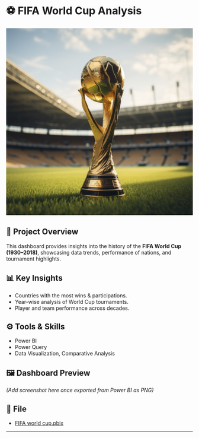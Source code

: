 # ⚽ FIFA World Cup Analysis 
![FIFA BANNER](https://github.com/YashaswiniBaglakadi/FIFA-World-Cup/blob/2b720d14143c2a26bd9d3418da001e95a58418b5/Banner/view-soccer-gold-cup-field.jpg)
## 📌 Project Overview
This dashboard provides insights into the history of the **FIFA World Cup (1930–2018)**, showcasing data trends, performance of nations, and tournament highlights.

## 📊 Key Insights
- Countries with the most wins & participations.
- Year-wise analysis of World Cup tournaments.
- Player and team performance across decades.

## ⚙️ Tools & Skills
- Power BI
- Power Query
- Data Visualization, Comparative Analysis

## 🖼️ Dashboard Preview
*(Add screenshot here once exported from Power BI as PNG)*

## 📂 File
- [FIFA world cup.pbix](./FIFA%20world%20cup.pbix)

---
